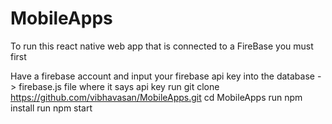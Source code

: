 # MobileApps
To run this react native web app that is connected to a FireBase you must first

Have a firebase account and input your firebase api key into the database -> firebase.js file where it says api key
run git clone https://github.com/vibhavasan/MobileApps.git
cd MobileApps
run npm install
run npm start
